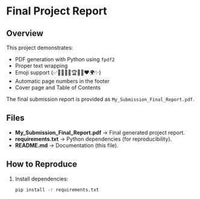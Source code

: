 # Final Project Report

## Overview
This project demonstrates:
- PDF generation with Python using `fpdf2`
- Proper text wrapping
- Emoji support (✅🚀📌🤖🐍🏆🔥🎨❤️🌍✨)
- Automatic page numbers in the footer
- Cover page and Table of Contents

The final submission report is provided as `My_Submission_Final_Report.pdf`.

## Files
- **My_Submission_Final_Report.pdf** → Final generated project report.
- **requirements.txt** → Python dependencies (for reproducibility).
- **README.md** → Documentation (this file).

## How to Reproduce
1. Install dependencies:
   ```bash
   pip install -r requirements.txt
